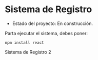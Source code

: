 <h1> Sistema de Registro</h1>

- Estado del proyecto: En construcción.

Parta ejecutar el sistema, debes poner:

````npm install react````

Sistema de Registro 2
